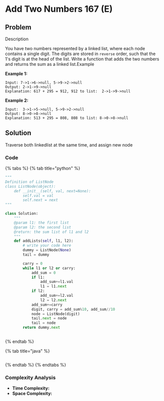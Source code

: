 # Add Two Numbers 167 \(E\)

## Problem

Description

You have two numbers represented by a linked list, where each node contains a single digit. The digits are stored in `reverse` order, such that the 1's digit is at the head of the list. Write a function that adds the two numbers and returns the sum as a linked list.Example

**Example 1:**

```text
Input: 7->1->6->null, 5->9->2->null
Output: 2->1->9->null	
Explanation: 617 + 295 = 912, 912 to list:  2->1->9->null
```

**Example 2:**

```text
Input:  3->1->5->null, 5->9->2->null
Output: 8->0->8->null	
Explanation: 513 + 295 = 808, 808 to list: 8->0->8->null
```

## Solution

Traverse both linkedlist at the same time, and assign new node 

### Code

{% tabs %}
{% tab title="python" %}
```python
"""
Definition of ListNode
class ListNode(object):
    def __init__(self, val, next=None):
        self.val = val
        self.next = next
"""

class Solution:
    """
    @param l1: the first list
    @param l2: the second list
    @return: the sum list of l1 and l2 
    """
    def addLists(self, l1, l2):
        # write your code here
        dummy = ListNode(None)
        tail = dummy

        carry = 0
        while l1 or l2 or carry:
            add_sum = 0
            if l1:
                add_sum+=l1.val
                l1 = l1.next
            if l2:
                add_sum+=l2.val
                l2 = l2.next
            add_sum+=carry
            digit, carry = add_sum%10, add_sum//10
            node = ListNode(digit)
            tail.next = node
            tail = node
        return dummy.next
        

```
{% endtab %}

{% tab title="java" %}
```

```
{% endtab %}
{% endtabs %}

### Complexity Analysis

* **Time Complexity:**
* **Space Complexity:**


